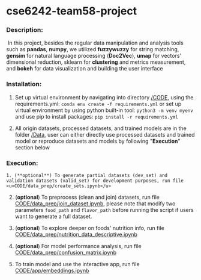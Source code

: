 # cse6242-team58-project
### Description:

​    In this project, besides the regular data manipulation and analysis tools such as **pandas**, **numpy**, we utilized **fuzzywuzzy** for string matching, **gensim** for natural language processing (**Doc2Vec**), **umap** for vectors' dimensional reduction, sklearn for **clustering** and metrics measurement, and **bokeh** for data visualization and building the user interface

### Installation:

1. Set up virtual environment by navigating into directory <u>/CODE</u>, using the requirements.yml: `conda env create -f requirements.yml` or set up virtual environment by using python built-in tool:  `python3 -m venv myenv` and use pip to install packages: `pip install -r requirements.yml`

2. All origin datasets, processed datasets, and trained models are in the folder <u>/Data</u>, user can either directly use processed datasets and trained model or reproduce datasets and models by following "**Execution**" section below

### Execution:

    1. (**optional**) To generate partial datasets (dev_set) and validation datasets (valid_set) for development purposes, run file <u>CODE/data_prep/create_sets.ipynb</u>

2. (**optional**) To preprocess (clean and join) datasets, run file <u>CODE/data_prep/join_dataset.ipynb</u>, please note that modify two parameters `food_path` and `flavor_path` before running the script if users want to generate a full dataset.

3. (**optional**) To explore deeper on foods' nutrition info, run file <u>CODE/data_prep/nutrition_data_descriptive.ipynb</u>

4. (**optional**) For model performance analysis, run file <u>CODE/data_prep/confusion_matrix.ipynb</u>

5. To train model and use the interactive app, run file <u>CODE/app/embeddings.ipynb</u>







